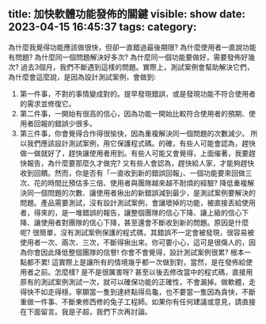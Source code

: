 title: 加快軟體功能發佈的關鍵
visible: show
date: 2023-04-15 16:45:37
tags:
category:
---
為什麼我覺得功能應該做很快，但卻一直錯過最後期限? 為什麼使用者一直說功能有問題? 為什麼同一個問題解決好多次? 為什麼同一個功能要做好，需要發佈好幾次? 過去3個月，我們不斷遇到這樣的問題。實際上，測試案例會幫助解決它們，為什麼會這麼說，是因為設計測試案例，會做到:
<!--more-->
1. 第一件事，不對的事情變成對的。提早發現錯誤，或是發現功能不符合使用者的需求並修復它。
2. 第二件事，一開始有很高的信心，因為功能一開始比較符合使用者的預期、使用者回報的錯誤少很多。
3. 第三件事，你會覺得合作得很愉快，因為重複解決同一個問題的次數減少。
所以我們應該設計測試案例，用它保護程式碼。的確，有些人可能會認為，趕快做一做就好了，趕快讓使用者用到。有些人可能又會覺得，上面催著，我要趕快報告，為什麼要那麼久才做完? 又有些人會認為，趕快給人家，才能夠趕快收到回饋。然而，你是否有「一直收到新的錯誤回報」、一個功能要來回做三次、花的時間比預估多三倍、使用者與團隊越來越不耐煩的經驗? 降低重複解決同一個問題的次數、讓使用者揪出的新錯誤減到最少，是測試案例要解決的問題。產品需要測試，沒有設計測試案例，會讓壞掉的功能，被直接丟給使用者，得來的，是一堆錯誤的報告，讓整個團隊的信心下降、讓上級的信心下降、讓使用者對團隊的信心下降，甚至還會不斷收到新的問題。原因是什麼呢? 很簡單，沒有測試案例保護的程式碼，其錯誤不一定會被發現，很容易被使用者一次、兩次、三次，不斷得揪出來。你可要小心，這可是很傷人的，因為你會因此降低整個團隊的信譽! 你會不會覺得，設計測試案例很累? 根本一點都不累! 這實際上是讓所有的情境幾乎都一次做到對，當然，是在發佈給使用者之前。怎麼樣? 是不是很厲害呀? 甚至以後去修改當中的程式碼，直接用原有的測試案例測試一次，就可以確保功能的正確性，不會漏掉。做軟體，走得快不如走得穩，寧願當一隻到達終點得烏龜，也不要當一隻因為貪快，不斷重做一件事、不斷東修西修的兔子工程師。如果你有任何建議或意見，請直接在下面留言。我是子超，我們下次再討論。
